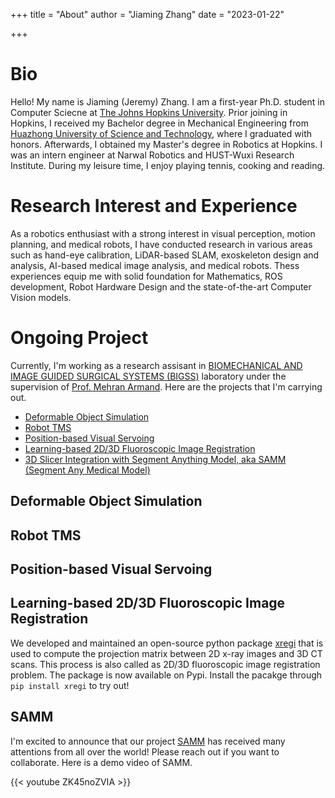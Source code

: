 +++
title = "About"
author = "Jiaming Zhang"
date = "2023-01-22"

+++

<!-- description = ""
aliases = ["about", "contact"]
slug = "contact" -->

# Bio

Hello! My name is Jiaming (Jeremy) Zhang. I am a first-year Ph.D. student in Computer Sciecne at [The Johns Hopkins University](https://www.jhu.edu/). Prior joining in Hopkins, I received my Bachelor degree in Mechanical Engineering from [Huazhong University of Science and Technology](https://www.hust.edu.cn/), where I graduated with honors. Afterwards, I obtained my Master's degree in Robotics at Hopkins. I was an intern engineer at Narwal Robotics and HUST-Wuxi Research Institute. During my leisure time, I enjoy playing tennis, cooking and reading. 


# Research Interest and Experience
As a robotics enthusiast with a strong interest in visual perception, motion planning, and medical robots, I have conducted research in various areas such as hand-eye calibration, LiDAR-based SLAM, exoskeleton design and analysis, AI-based medical image analysis, and medical robots. Thess experiences equip me with solid foundation for Mathematics, ROS development, Robot Hardware Design and the state-of-the-art Computer Vision models.

# Ongoing Project

Currently, I'm working as a research assisant in [BIOMECHANICAL AND IMAGE GUIDED SURGICAL SYSTEMS (BIGSS)](https://bigss.lcsr.jhu.edu/) laboratory under the supervision of [Prof. Mehran Armand](https://scholar.google.com/citations?user=0jQj6m4AAAAJ&hl=en). Here are the projects that I'm carrying out.

- [Deformable Object Simulation](#deformable-object-simulation)
- [Robot TMS](#robot-tms)
- [Position-based Visual Servoing](#position-based-visual-servoing)
- [Learning-based 2D/3D Fluoroscopic Image Registration](#learning-based-2d/3d-fluoroscopic-image-registration)
- [3D Slicer Integration with Segment Anything Model, aka SAMM (Segment Any Medical Model)](#samm)

## Deformable Object Simulation

## Robot TMS

## Position-based Visual Servoing

## Learning-based 2D/3D Fluoroscopic Image Registration
We developed and maintained an open-source python package [xregi](https://github.com/jeremyzz830/xregi/tree/master) that is used to compute the projection matrix between 2D x-ray images and 3D CT scans. This process is also called as 2D/3D fluoroscopic image registration problem. The package is now available on Pypi. Install the pacakge through `pip install xregi` to try out!

## SAMM
I'm excited to announce that our project [SAMM](https://github.com/bingogome/samm) has received many attentions from all over the world! Please reach out if you want to collaborate. Here is a demo video of SAMM.

{{< youtube ZK45noZVIA >}}


